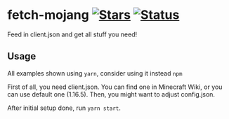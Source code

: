 # fetch-mojang [![Stars](https://img.shields.io/github/stars/getkirill/fetch-mojang?style=flat)](https://img.shields.io/github/stars/getkirill/fetch-mojang?style=flat) [![Status](https://img.shields.io/badge/status-active-success)](https://img.shields.io/badge/status-active-success)
Feed in client.json and get all stuff you need!
## Usage
All examples shown using `yarn`, consider using it instead `npm`

First of all, you need client.json. You can find one in Minecraft Wiki, or you can use default one (1.16.5). Then, you might want to adjust config.json.

After initial setup done, run `yarn start`.